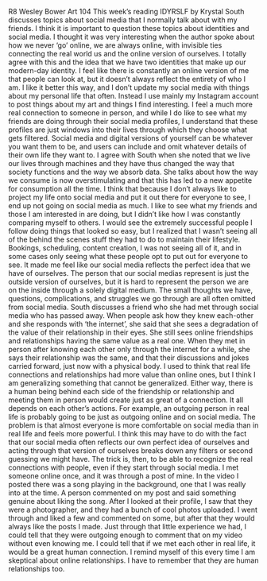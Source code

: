 R8
Wesley Bower
Art 104
	This week’s reading IDYRSLF by Krystal South discusses topics about social media that I normally talk about with my friends. I think it is important to question these topics about identities and social media. I thought it was very interesting when the author spoke about how we never ‘go’ online, we are always online, with invisible ties connecting the real world us and the online version of ourselves. I totally agree with this and the idea that we have two identities that make up our modern-day identity. I feel like there is constantly an online version of me that people can look at, but it doesn’t always reflect the entirety of who I am. I like it better this way, and I don’t update my social media with things about my personal life that often. Instead I use mainly my Instagram account to post things about my art and things I find interesting. I feel a much more real connection to someone in person, and while I do like to see what my friends are doing through their social media profiles, I understand that these profiles are just windows into their lives through which they choose what gets filtered. Social media and digital versions of yourself can be whatever you want them to be, and users can include and omit whatever details of their own life they want to.
	I agree with South when she noted that we live our lives through machines and they have thus changed the way that society functions and the way we absorb data. She talks about how the way we consume is now overstimulating and that this has led to a new appetite for consumption all the time. I think that because I don’t always like to project my life onto social media and put it out there for everyone to see, I end up not going on social media as much. I like to see what my friends and those I am interested in are doing, but I didn’t like how I was constantly comparing myself to others. I would see the extremely successful people I follow doing things that looked so easy, but I realized that I wasn’t seeing all of the behind the scenes stuff they had to do to maintain their lifestyle. Bookings, scheduling, content creation, I was not seeing all of it, and in some cases only seeing what these people opt to put out for everyone to see. It made me feel like our social media reflects the perfect idea that we have of ourselves. The person that our social medias represent is just the outside version of ourselves, but it is hard to represent the person we are on the inside through a solely digital medium. The small thoughts we have, questions, complications, and struggles we go through are all often omitted from social media. 
	South discusses a friend who she had met through social media who has passed away. When people ask how they knew each-other and she responds with ‘the internet’, she said that she sees a degradation of the value of their relationship in their eyes. She still sees online friendships and relationships having the same value as a real one. When they met in person after knowing each other only through the internet for a while, she says their relationship was the same, and that their discussions and jokes carried forward, just now with a physical body. I used to think that real life connections and relationships had more value than online ones, but I think I am generalizing something that cannot be generalized. Either way, there is a human being behind each side of the friendship or relationship and meeting them in person would create just as great of a connection. It all depends on each other’s actions. For example, an outgoing person in real life is probably going to be just as outgoing online and on social media. The problem is that almost everyone is more comfortable on social media than in real life and feels more powerful. I think this may have to do with the fact that our social media often reflects our own perfect idea of ourselves and acting through that version of ourselves breaks down any filters or second guessing we might have. The trick is, then, to be able to recognize the real connections with people, even if they start through social media. I met someone online once, and it was through a post of mine. In the video I posted there was a song playing in the background, one that I was really into at the time. A person commented on my post and said something genuine about liking the song. After I looked at their profile, I saw that they were a photographer, and they had a bunch of cool photos uploaded. I went through and liked a few and commented on some, but after that they would always like the posts I made. Just through that little experience we had, I could tell that they were outgoing enough to comment that on my video without even knowing me. I could tell that if we met each other in real life, it would be a great human connection. I remind myself of this every time I am skeptical about online relationships. I have to remember that they are human relationships too. 
